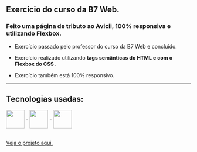 ## Exercício do curso da B7 Web.

### Feito uma página de tributo ao Avicii, 100% responsiva e utilizando Flexbox.

- Exercício passado pelo professor do curso da B7 Web e concluido.

- Exercício realizado utilizando <strong> tags semânticas do HTML e com o Flexbox do CSS </strong>.
- Exercício também está 100% responsivo.

--------

## Tecnologias usadas:

<div>
  <img align = "center" width="50px" src = "https://cdn.jsdelivr.net/gh/devicons/devicon/icons/html5/html5-plain-wordmark.svg"> -
  <img align = "center" width="50px" src = "https://cdn.jsdelivr.net/gh/devicons/devicon/icons/css3/css3-plain-wordmark.svg"> -
  <img align = "center" width="50px" src = "https://cdn.jsdelivr.net/gh/devicons/devicon/icons/javascript/javascript-plain.svg">
          
</div>

<br>

<a href = "https://codepen.io/guilherme-goncalves-de-souza/pen/ZExdyGW"> Veja o projeto aqui. </a>
